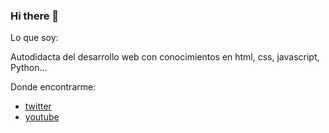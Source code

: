 ### Hi there 👋

<!--
**Luis-Aguino/Luis-Aguino** is a ✨ _special_ ✨ repository because its `README.md` (this file) appears on your GitHub profile.-->

Lo que soy:

Autodidacta del desarrollo web con conocimientos en html, css, javascript, Python…

 Donde encontrarme:
- [twitter](https://twitter.com/aguijara)
- [youtube](https://www.youtube.com/)
